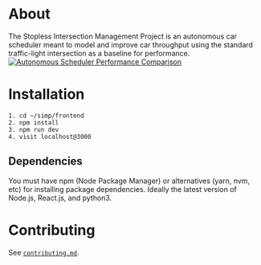 
# About

The Stopless Intersection Management Project is an autonomous car scheduler meant to model and improve car throughput using the standard traffic-light intersection as a baseline for performance. 
[![Autonomous Scheduler Performance Comparison](https://res.cloudinary.com/marcomontalbano/image/upload/v1653888564/video_to_markdown/images/youtube--d2RdmDHXHd4-c05b58ac6eb4c4700831b2b3070cd403.jpg)](https://youtu.be/d2RdmDHXHd4 "Autonomous Scheduler Performance Comparison")

# Installation
```
1. cd ~/simp/frontend
2. npm install
3. npm run dev
4. visit localhost@3000
```
## Dependencies
You must have npm (Node Package Manager) or alternatives (yarn, nvm, etc) for installing package dependencies. Ideally the latest version of Node.js, React.js, and python3.

# Contributing

See [`contributing.md`](./contributing.md).
